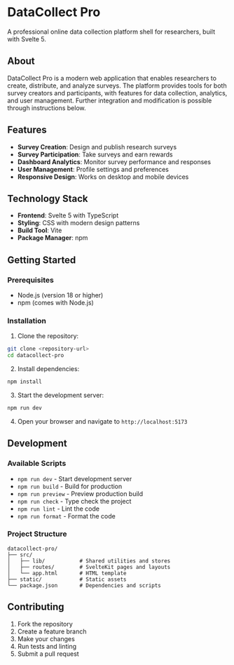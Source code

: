 # DataCollect Pro

A professional online data collection platform shell for researchers, built with Svelte 5.

## About

DataCollect Pro is a modern web application that enables researchers to create, distribute, and analyze surveys. The platform provides tools for both survey creators and participants, with features for data collection, analytics, and user management. Further integration and modification is possible through instructions below.

## Features

- **Survey Creation**: Design and publish research surveys
- **Survey Participation**: Take surveys and earn rewards
- **Dashboard Analytics**: Monitor survey performance and responses
- **User Management**: Profile settings and preferences
- **Responsive Design**: Works on desktop and mobile devices

## Technology Stack

- **Frontend**: Svelte 5 with TypeScript
- **Styling**: CSS with modern design patterns
- **Build Tool**: Vite
- **Package Manager**: npm

## Getting Started

### Prerequisites

- Node.js (version 18 or higher)
- npm (comes with Node.js)

### Installation

1. Clone the repository:
```bash
git clone <repository-url>
cd datacollect-pro
```

2. Install dependencies:
```bash
npm install
```

3. Start the development server:
```bash
npm run dev
```

4. Open your browser and navigate to `http://localhost:5173`

## Development

### Available Scripts

- `npm run dev` - Start development server
- `npm run build` - Build for production
- `npm run preview` - Preview production build
- `npm run check` - Type check the project
- `npm run lint` - Lint the code
- `npm run format` - Format the code

### Project Structure

```
datacollect-pro/
├── src/
│   ├── lib/           # Shared utilities and stores
│   ├── routes/        # SvelteKit pages and layouts
│   └── app.html       # HTML template
├── static/            # Static assets
└── package.json       # Dependencies and scripts
```

## Contributing

1. Fork the repository
2. Create a feature branch
3. Make your changes
4. Run tests and linting
5. Submit a pull request
